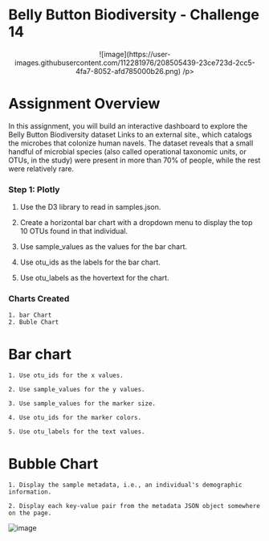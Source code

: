 # Belly Button Biodiversity - Challenge 14

<p align="center">
![image](https://user-images.githubusercontent.com/112281976/208505439-23ce723d-2cc5-4fa7-8052-afd785000b26.png)
/p>

# Assignment Overview

In this assignment, you will build an interactive dashboard to explore the Belly Button Biodiversity dataset Links to an external site., which catalogs the microbes that colonize human navels.
The dataset reveals that a small handful of microbial species (also called operational taxonomic units, or OTUs, in the study) were present in more than 70% of people, while the rest were relatively rare.

### Step 1: Plotly ###
   
   1. Use the D3 library to read in samples.json.

   2. Create a horizontal bar chart with a dropdown menu to display the top 10 OTUs found in that individual.

   3. Use sample_values as the values for the bar chart.

   4. Use otu_ids as the labels for the bar chart.

   5. Use otu_labels as the hovertext for the chart.

### Charts Created ###

    1. bar Chart
    2. Buble Chart

# Bar chart

    1. Use otu_ids for the x values.

    2. Use sample_values for the y values.

    3. Use sample_values for the marker size.

    4. Use otu_ids for the marker colors.

    5. Use otu_labels for the text values.

# Bubble Chart

    1. Display the sample metadata, i.e., an individual's demographic information.

    2. Display each key-value pair from the metadata JSON object somewhere on the page.
    
![image](https://user-images.githubusercontent.com/112281976/208506456-a4518caf-e809-4631-a682-0d40c544eee9.png)


